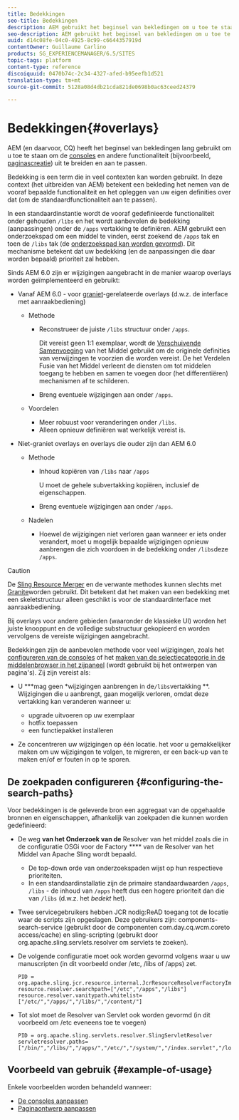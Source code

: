 ```yaml
---
title: Bedekkingen
seo-title: Bedekkingen
description: AEM gebruikt het beginsel van bekledingen om u toe te staan om de consoles en andere functionaliteit uit te breiden en aan te passen
seo-description: AEM gebruikt het beginsel van bekledingen om u toe te staan om de consoles en andere functionaliteit uit te breiden en aan te passen
uuid: d14c08fe-04c0-4925-8c99-c6644357919d
contentOwner: Guillaume Carlino
products: SG_EXPERIENCEMANAGER/6.5/SITES
topic-tags: platform
content-type: reference
discoiquuid: 0470b74c-2c34-4327-afed-b95eefb1d521
translation-type: tm+mt
source-git-commit: 5128a08d4db21cda821de0698b0ac63ceed24379

---
```



# Bedekkingen{#overlays}

AEM (en daarvoor, CQ) heeft het beginsel van bekledingen lang gebruikt om u toe te staan om de [consoles](/help/sites-developing/customizing-consoles-touch.md) en andere functionaliteit (bijvoorbeeld, [paginascreatie](/help/sites-developing/customizing-page-authoring-touch.md)) uit te breiden en aan te passen.

Bedekking is een term die in veel contexten kan worden gebruikt. In deze context (het uitbreiden van AEM) betekent een bekleding het nemen van de vooraf bepaalde functionaliteit en het opleggen van uw eigen definities over dat (om de standaardfunctionaliteit aan te passen).

In een standaardinstantie wordt de vooraf gedefinieerde functionaliteit onder gehouden `/libs` en het wordt aanbevolen de bedekking (aanpassingen) onder de `/apps` vertakking te definiëren. AEM gebruikt een onderzoekspad om een middel te vinden, eerst zoekend de `/apps` tak en toen de `/libs` tak (de [onderzoekspad kan worden gevormd](#configuring-the-search-paths)). Dit mechanisme betekent dat uw bedekking (en de aanpassingen die daar worden bepaald) prioriteit zal hebben.

Sinds AEM 6.0 zijn er wijzigingen aangebracht in de manier waarop overlays worden geïmplementeerd en gebruikt:

* Vanaf AEM 6.0 - voor [graniet](https://helpx.adobe.com/experience-manager/6-5/sites/developing/using/reference-materials/granite-ui/api/index.html)-gerelateerde overlays (d.w.z. de interface met aanraakbediening)

   * Methode

      * Reconstrueer de juiste `/libs` structuur onder `/apps`.

         Dit vereist geen 1:1 exemplaar, wordt de [Verschuivende Samenvoeging](/help/sites-developing/sling-resource-merger.md) van het Middel gebruikt om de originele definities van verwijzingen te voorzien die worden vereist. De het Verdelen Fusie van het Middel verleent de diensten om tot middelen toegang te hebben en samen te voegen door (het differentiëren) mechanismen af te schilderen.

      * Breng eventuele wijzigingen aan onder `/apps`.
   * Voordelen

      * Meer robuust voor veranderingen onder `/libs`.
      * Alleen opnieuw definiëren wat werkelijk vereist is.


* Niet-graniet overlays en overlays die ouder zijn dan AEM 6.0

   * Methode

      * Inhoud kopiëren van `/libs` naar `/apps`

         U moet de gehele subvertakking kopiëren, inclusief de eigenschappen.

      * Breng eventuele wijzigingen aan onder `/apps`.
   * Nadelen

      * Hoewel de wijzigingen niet verloren gaan wanneer er iets onder verandert, moet u mogelijk bepaalde wijzigingen opnieuw aanbrengen die zich voordoen in de bedekking onder `/libs`deze `/apps`.


>[!CAUTION]
>
>De [Sling Resource Merger](/help/sites-developing/sling-resource-merger.md) en de verwante methodes kunnen slechts met [Granite](https://helpx.adobe.com/experience-manager/6-5/sites/developing/using/reference-materials/granite-ui/api/index.html)worden gebruikt. Dit betekent dat het maken van een bedekking met een skeletstructuur alleen geschikt is voor de standaardinterface met aanraakbediening.
>
>Bij overlays voor andere gebieden (waaronder de klassieke UI) worden het juiste knooppunt en de volledige substructuur gekopieerd en worden vervolgens de vereiste wijzigingen aangebracht.

Bedekkingen zijn de aanbevolen methode voor veel wijzigingen, zoals het [configureren van de consoles](/help/sites-developing/customizing-consoles-touch.md#create-a-custom-console) of het [maken van de selectiecategorie in de middelenbrowser in het zijpaneel](/help/sites-developing/customizing-page-authoring-touch.md#add-new-selection-category-to-asset-browser) (wordt gebruikt bij het ontwerpen van pagina&#39;s). Zij zijn vereist als:

* U ***mag geen *wijzigingen aanbrengen in de`/libs`vertakking **. Wijzigingen die u aanbrengt, gaan mogelijk verloren, omdat deze vertakking kan veranderen wanneer u:

   * upgrade uitvoeren op uw exemplaar
   * hotfix toepassen
   * een functiepakket installeren

* Ze concentreren uw wijzigingen op één locatie. het voor u gemakkelijker maken om uw wijzigingen te volgen, te migreren, er een back-up van te maken en/of er fouten in op te sporen.

## De zoekpaden configureren {#configuring-the-search-paths}

Voor bedekkingen is de geleverde bron een aggregaat van de opgehaalde bronnen en eigenschappen, afhankelijk van zoekpaden die kunnen worden gedefinieerd:

* De weg **van het Onderzoek van de** Resolver van het middel zoals die in de configuratie [](/help/sites-deploying/configuring-osgi.md) OSGi voor de Factory **** van de Resolver van het Middel van Apache Sling wordt bepaald.

   * De top-down orde van onderzoekspaden wijst op hun respectieve prioriteiten.
   * In een standaardinstallatie zijn de primaire standaardwaarden `/apps`, `/libs` - de inhoud van `/apps` heeft dus een hogere prioriteit dan die van `/libs` (d.w.z. het *bedekt* het).

* Twee servicegebruikers hebben JCR nodig:ReAD toegang tot de locatie waar de scripts zijn opgeslagen. Deze gebruikers zijn: components-search-service (gebruikt door de componenten com.day.cq.wcm.coreto access/cache) en sling-scripting (gebruikt door org.apache.sling.servlets.resolver om servlets te zoeken).
* De volgende configuratie moet ook worden gevormd volgens waar u uw manuscripten (in dit voorbeeld onder /etc, /libs of /apps) zet.

   ```
   PID = org.apache.sling.jcr.resource.internal.JcrResourceResolverFactoryImpl
   resource.resolver.searchpath=["/etc","/apps","/libs"]
   resource.resolver.vanitypath.whitelist=["/etc/","/apps/","/libs/","/content/"]
   ```

* Tot slot moet de Resolver van Servlet ook worden gevormd (in dit voorbeeld om /etc eveneens toe te voegen)

   ```
   PID = org.apache.sling.servlets.resolver.SlingServletResolver
   servletresolver.paths=["/bin/","/libs/","/apps/","/etc/","/system/","/index.servlet","/login.servlet","/services/"]
   ```

## Voorbeeld van gebruik {#example-of-usage}

Enkele voorbeelden worden behandeld wanneer:

* [De consoles aanpassen](/help/sites-developing/customizing-consoles-touch.md)
* [Paginaontwerp aanpassen](/help/sites-developing/customizing-page-authoring-touch.md)

